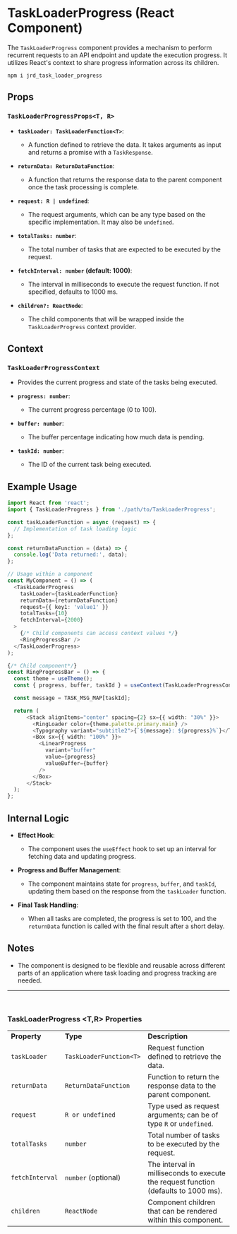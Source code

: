 # TaskLoaderProgress (React Component)

The `TaskLoaderProgress` component provides a mechanism to perform recurrent requests to an API endpoint and update the execution progress. It utilizes React's context to share progress information across its children.

```
npm i jrd_task_loader_progress
```

## Props

### `TaskLoaderProgressProps<T, R>`
- **`taskLoader: TaskLoaderFunction<T>`**: 
  - A function defined to retrieve the data. It takes arguments as input and returns a promise with a `TaskResponse`.
  
- **`returnData: ReturnDataFunction`**: 
  - A function that returns the response data to the parent component once the task processing is complete.
  
- **`request: R | undefined`**: 
  - The request arguments, which can be any type based on the specific implementation. It may also be `undefined`.

- **`totalTasks: number`**: 
  - The total number of tasks that are expected to be executed by the request.

- **`fetchInterval: number` (default: 1000)**: 
  - The interval in milliseconds to execute the request function. If not specified, defaults to 1000 ms.

- **`children?: ReactNode`**: 
  - The child components that will be wrapped inside the `TaskLoaderProgress` context provider.

## Context
### `TaskLoaderProgressContext`
- Provides the current progress and state of the tasks being executed.

- **`progress: number`**: 
  - The current progress percentage (0 to 100).

- **`buffer: number`**: 
  - The buffer percentage indicating how much data is pending.

- **`taskId: number`**: 
  - The ID of the current task being executed.

## Example Usage

```typescript
import React from 'react';
import { TaskLoaderProgress } from './path/to/TaskLoaderProgress';

const taskLoaderFunction = async (request) => {
  // Implementation of task loading logic
};

const returnDataFunction = (data) => {
  console.log('Data returned:', data);
};

// Usage within a component
const MyComponent = () => (
  <TaskLoaderProgress
    taskLoader={taskLoaderFunction}
    returnData={returnDataFunction}
    request={{ key1: 'value1' }}
    totalTasks={10}
    fetchInterval={2000}
  >
    {/* Child components can access context values */}
    <RingProgressBar />
  </TaskLoaderProgress>
);

{/* Child component*/}
const RingProgressBar = () => {
  const theme = useTheme();
  const { progress, buffer, taskId } = useContext(TaskLoaderProgressContext);

  const message = TASK_MSG_MAP[taskId];

  return (
      <Stack alignItems="center" spacing={2} sx={{ width: "30%" }}>
        <RingLoader color={theme.palette.primary.main} />
        <Typography variant="subtitle2">{`${message}: ${progress}%`}</Typography>
        <Box sx={{ width: "100%" }}>
          <LinearProgress
            variant="buffer"
            value={progress}
            valueBuffer={buffer}
          />
        </Box>
      </Stack>
  );
};
```

## Internal Logic

- **Effect Hook**: 
  - The component uses the `useEffect` hook to set up an interval for fetching data and updating progress.

- **Progress and Buffer Management**: 
  - The component maintains state for `progress`, `buffer`, and `taskId`, updating them based on the response from the `taskLoader` function.

- **Final Task Handling**: 
  - When all tasks are completed, the progress is set to 100, and the `returnData` function is called with the final result after a short delay.

## Notes
- The component is designed to be flexible and reusable across different parts of an application where task loading and progress tracking are needed.

---
<br/>

### TaskLoaderProgress <T,R> Properties

|  |                   |                                                                                     |
|----------------------------------|-------------------|-------------------------------------------------------------------------------------|
| **Property**                     | **Type**          | **Description**                                                                     |
| `taskLoader`                    | `TaskLoaderFunction<T>` | Request function defined to retrieve the data.                                     |
| `returnData`                    | `ReturnDataFunction` | Function to return the response data to the parent component.                     |
| `request`                       | `R or undefined`    | Type used as request arguments; can be of type `R` or `undefined`.                |
| `totalTasks`                    | `number`          | Total number of tasks to be executed by the request.                               |
| `fetchInterval`                 | `number` (optional) | The interval in milliseconds to execute the request function (defaults to 1000 ms). |
| `children`                      | `ReactNode`  | Component children that can be rendered within this component.                      |
